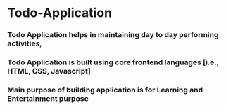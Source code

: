 # Todo-Application
<h3>Todo Application helps in maintaining day to day performing activities,</h3>
<h3>Todo Application is built using core frontend languages [i.e., HTML, CSS, Javascript]</h3>
<h3>Main purpose of building application is for Learning and Entertainment purpose</h3>
